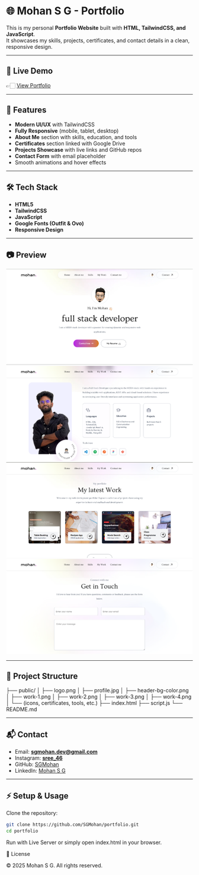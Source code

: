 # 🌐 Mohan S G - Portfolio

This is my personal **Portfolio Website** built with **HTML, TailwindCSS, and JavaScript**.  
It showcases my skills, projects, certificates, and contact details in a clean, responsive design.

---

## 🔗 Live Demo
👉🏻 [View Portfolio](https://your-portfolio-link.netlify.app/)  

---

## 🚀 Features
-  **Modern UI/UX** with TailwindCSS  
-  **Fully Responsive** (mobile, tablet, desktop)  
-  **About Me** section with skills, education, and tools  
-  **Certificates** section linked with Google Drive  
-  **Projects Showcase** with live links and GitHub repos  
-  **Contact Form** with email placeholder  
-  Smooth animations and hover effects  

---

## 🛠️ Tech Stack
- **HTML5**
- **TailwindCSS**
- **JavaScript**
- **Google Fonts (Outfit & Ovo)**
- **Responsive Design**

---

## 📷 Preview
![Portfolio Preview](./public/home-section.png)
![Portfolio Preview](./public/hero-section.png)
![Portfolio Preview](./public/project-section.png)
![Portfolio Preview](./public/contact-section.png)

---

## 📂 Project Structure
├── public/
│ ├── logo.png
│ ├── profile.jpg
│ ├── header-bg-color.png
│ ├── work-1.png
│ ├── work-2.png
│ ├── work-3.png
│ ├── work-4.png
│ └── (icons, certificates, tools, etc.)
├── index.html
├── script.js
└── README.md


---

## 📬 Contact
- Email: **sgmohan.dev@gmail.com**  
- Instagram: [__sree_46__](https://instagram.com/__sree_46__)  
- GitHub: [SGMohan](https://github.com/SGMohan)  
- LinkedIn: [Mohan S G](https://linkedin.com/in/mohan-s-g-70a182310)  

---

## ⚡ Setup & Usage
Clone the repository:
```bash
git clone https://github.com/SGMohan/portfolio.git
cd portfolio
```

Run with Live Server or simply open index.html in your browser.

📜 License

© 2025 Mohan S G. All rights reserved.
